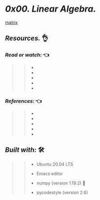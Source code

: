 # **_0x00. Linear Algebra._**
 
[matrix]()
 
## **_Resources._** 👌

 

### **_Read or watch:_**  👈

>> * [](https://intranet.hbtn.io/rltoken/C05mTOfKzZgz_AVSosNKIw)
>> * []()
>> * []()
>> * []()
>> * []()

### **_References:_**  👈

>> * []()
>> * []()
>> * []()
>> * []()
>> * []()



## **_Built with:_** 🛠️

>> * Ubuntu 20.04 LTS
>> 
>> * Emacs editor
>> 
>> * numpy (version 1.19.2) 🏁
>> 
>> * pycodestyle (version 2.6)
